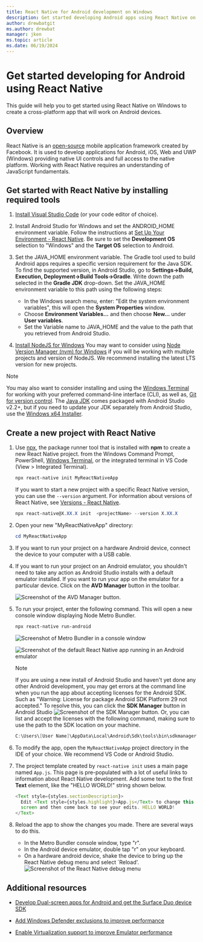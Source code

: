 ```yaml
---
title: React Native for Android development on Windows
description: Get started developing Android apps using React Native on Windows.
author: drewbatgit
ms.author: drewbat 
manager: jken
ms.topic: article
ms.date: 06/19/2024
---
```


# Get started developing for Android using React Native

This guide will help you to get started using React Native on Windows to create a cross-platform app that will work on Android devices.

## Overview

React Native is an [open-source](https://github.com/facebook/react-native) mobile application framework created by Facebook. It is used to develop applications for Android, iOS, Web and UWP (Windows) providing native UI controls and full access to the native platform. Working with React Native requires an understanding of JavaScript fundamentals.

## Get started with React Native by installing required tools

1. [Install Visual Studio Code](https://code.visualstudio.com) (or your code editor of choice).

2. Install Android Studio for Windows and set the ANDROID_HOME environment variable. Follow the instructions at [Set Up Your Environment - React Native](https://reactnative.dev/docs/set-up-your-environment?platform=android). Be sure to set the **Development OS** selection to "Windows" and the **Target OS** selection to Android.

3. Set the JAVA_HOME environment variable. The Gradle tool used to build Android apps requires a specific version requirement for the Java SDK. To find the supported version, in Android Studio, go to **Settings->Build, Execution, Deployment->Build Tools->Gradle**. Write down the path selected in the **Gradle JDK** drop-down. Set the JAVA_HOME environment variable to this path using the following steps:
    - In the Windows search menu, enter: "Edit the system environment variables", this will open the **System Properties** window.
    - Choose **Environment Variables...** and then choose **New...** under **User variables**.
    - Set the Variable name to JAVA_HOME and the value to the path that you retrieved from Android Studio.

4. [Install NodeJS for Windows](https://nodejs.org/en/) You may want to consider using [Node Version Manager (nvm) for Windows](https://github.com/coreybutler/nvm-windows#node-version-manager-nvm-for-windows) if you will be working with multiple projects and version of NodeJS. We recommend installing the latest LTS version for new projects.

> [!NOTE]
> You may also want to consider installing and using the [Windows Terminal](https://www.microsoft.com/p/windows-terminal-preview/9n0dx20hk701?activetab=pivot:overviewtab) for working with your preferred command-line interface (CLI), as well as, [Git for version control](https://git-scm.com/downloads). The [Java JDK](https://www.oracle.com/java/technologies/javase-downloads.html) comes packaged with Android Studio v2.2+, but if you need to update your JDK separately from Android Studio, use the [Windows x64 Installer](https://www.oracle.com/java/technologies/javase-jdk14-downloads.html).

## Create a new project with React Native

1. Use [npx](https://www.npmjs.com/package/npx), the package runner tool that is installed with **npm** to create a new React Native project.  from the Windows Command Prompt, PowerShell, [Windows Terminal](https://www.microsoft.com/p/windows-terminal-preview/9n0dx20hk701?activetab=pivot:overviewtab), or the integrated terminal in VS Code (View > Integrated Terminal).

    ```powershell
    npx react-native init MyReactNativeApp
    ```
     If you want to start a new project with a specific React Native version, you can use the `--version` argument. For information about versions of React Native, see [Versions - React Native](https://reactnative.dev/versions).
   
    ```powershell
    npx react-native@X.XX.X init  <projectName> --version X.XX.X
    ```

2. Open your new "MyReactNativeApp" directory:

    ```powershell
    cd MyReactNativeApp
    ```

3. If you want to run your project on a hardware Android device, connect the device to your computer with a USB cable.

4. If you want to run your project on an Android emulator, you shouldn't need to take any action as Android Studio installs with a default emulator installed. If you want to run your app on the emulator for a particular device. Click on the **AVD Manager** button in the toolbar.

    ![Screenshot of the AVD Manager button](../../images/android-studio-avd-manager.png).

5. To run your project, enter the following command. This will open a new console window displaying Node Metro Bundler.

     ```powershell
    npx react-native run-android
    ```

    ![Screenshot of Metro Bundler in a console window](../../images/metro-bundler-console.png)

    ![Screenshot of the default React Native app running in an Android emulator](../../images/react-native-android-emulator.png)

    > [!NOTE]
    > If you are using a new install of Android Studio and haven't yet done any other Android development, you may get errors at the command line when you run the app about accepting licenses for the Android SDK. Such as "Warning: License for package Android SDK Platform 29 not accepted." To resolve this, you can click the **SDK Manager** button in Android Studio ![Screenshot of the SDK Manager button](../../images/android-studio-sdk-manager.png). Or, you can list and accept the licenses with the following command, making sure to use the path to the SDK location on your machine.

    ```powershell
    C:\Users\[User Name]\AppData\Local\Android\Sdk\tools\bin\sdkmanager --licenses
    ```

6. To modify the app, open the `MyReactNativeApp` project directory in the IDE of your choice. We recommend VS Code or Android Studio. 

7. The project template created by `react-native init` uses a main page named `App.js`. This page is pre-populated with a lot of useful links to information about React Native development. Add some text to the first **Text** element, like the "HELLO WORLD!" string shown below.

    ```javascript
    <Text style={styles.sectionDescription}>
      Edit <Text style={styles.highlight}>App.js</Text> to change this
      screen and then come back to see your edits. HELLO WORLD!
    </Text>
    ```

8. Reload the app to show the changes you made. There are several ways to do this.
    - In the Metro Bundler console window, type "r".
    - In the Android device emulator, double tap "r" on your keyboard.
    - On a hardware android device, shake the device to bring up the React Native debug menu and select `Reload'.
    ![Screenshot of the React Native debug menu](../../images/react-native-debug-menu.png)

## Additional resources

- [Develop Dual-screen apps for Android and get the Surface Duo device SDK](/dual-screen/android/)

- [Add Windows Defender exclusions to improve performance](../../android/defender-settings.md)

- [Enable Virtualization support to improve Emulator performance](../../android/emulator.md#enable-virtualization-support)
